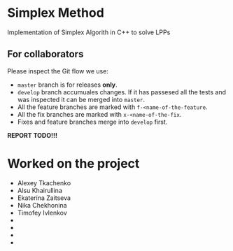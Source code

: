 # Simplex Method
Implementation of Simplex Algorith in C++ to solve LPPs

## For collaborators
Please inspect the Git flow we use:
- `master` branch is for releases **only**.
- `develop` branch accumuales changes. If it has passesed all the tests and was inspected it can be merged into `master`.
- All the feature branches are marked with `f-<name-of-the-feature`.
- All the fix branches are marked with `x-<name-of-the-fix`.
- Fixes and feature branches merge into `develop` first.

**REPORT TODO!!!**

# Worked on the project
- Alexey Tkachenko
- Alsu Khairullina
- Ekaterina Zaitseva
- Nika Chekhonina
- Timofey Ivlenkov
- 
- 
- 
- 
